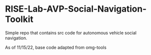 # RISE-Lab-AVP-Social-Navigation-Toolkit
Simple repo that contains src code for autonomous vehicle social navigation.

As of 11/15/22, base code adapted from omg-tools
